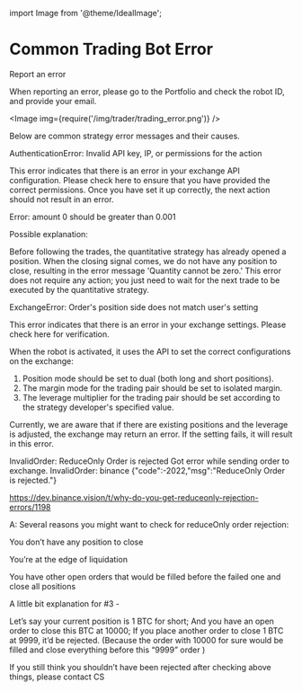 import Image from '@theme/IdealImage';

# Common Trading Bot Error

Report an error
 

When reporting an error, please go to the Portfolio and check the robot ID, and provide your email.

 <Image img={require('/img/trader/trading_error.png')} />
 

Below are common strategy error messages and their causes.
 

 

AuthenticationError: Invalid API key, IP, or permissions for the action

This error indicates that there is an error in your exchange API configuration. Please check here to ensure that you have provided the correct permissions. Once you have set it up correctly, the next action should not result in an error.

 

 

Error: amount 0 should be greater than 0.001

Possible explanation:

Before following the trades, the quantitative strategy has already opened a position. When the closing signal comes, we do not have any position to close, resulting in the error message 'Quantity cannot be zero.' This error does not require any action; you just need to wait for the next trade to be executed by the quantitative strategy.

 

ExchangeError: Order's position side does not match user's setting

This error indicates that there is an error in your exchange settings. Please check here for verification.

 
When the robot is activated, it uses the API to set the correct configurations on the exchange:

1. Position mode should be set to dual (both long and short positions).
2. The margin mode for the trading pair should be set to isolated margin.
3. The leverage multiplier for the trading pair should be set according to the strategy developer's specified value.

Currently, we are aware that if there are existing positions and the leverage is adjusted, the exchange may return an error. If the setting fails, it will result in this error.

 

InvalidOrder: ReduceOnly Order is rejected
Got error while sending order to exchange. InvalidOrder: binance {"code":-2022,"msg":"ReduceOnly Order is rejected."}

 

https://dev.binance.vision/t/why-do-you-get-reduceonly-rejection-errors/1198

 

A:
Several reasons you might want to check for reduceOnly order rejection:

You don’t have any position to close

You’re at the edge of liquidation

You have other open orders that would be filled before the failed one and close all positions

A little bit explanation for #3 -

Let’s say your current position is 1 BTC for short; And you have an open order to close this BTC at 10000; If you place another order to close 1 BTC at 9999, it’d be rejected. (Because the order with 10000 for sure would be filled and close everything before this “9999” order )

If you still think you shouldn’t have been rejected after checking above things, please contact CS

 